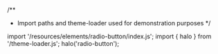 <!--
type: template
name: radio-button
-->
/**
 * Import paths and theme-loader used for demonstration purposes
 */

import '/resources/elements/radio-button/index.js';
import { halo } from '/theme-loader.js';
halo('radio-button');
